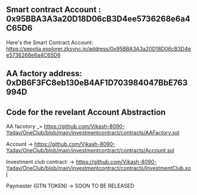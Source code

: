 
## Smart contract Account : 0x95BBA3A3a20D18D06cB3D4ee5736268e6a4C65D6

Here's the Smart Contract Account: https://sepolia.explorer.zksync.io/address/0x95BBA3A3a20D18D06cB3D4ee5736268e6a4C65D6

## AA factory address: 0xDB6F3FC8eb130eB4AF1D703984047BbE763994D



## Code for the revelant Account Abstraction


AA facotory _> https://github.com/Vikash-8090-Yadav/OneClub/blob/main/investmentcontract/contracts/AAFactory.sol

Account -> https://github.com/Vikash-8090-Yadav/OneClub/blob/main/investmentcontract/contracts/Account.sol

Investment club contract: -> https://github.com/Vikash-8090-Yadav/OneClub/blob/main/investmentcontract/contracts/InvestmentClub.sol

Paymaster (GTN TOKEN) -> SOON TO BE RELEASED
